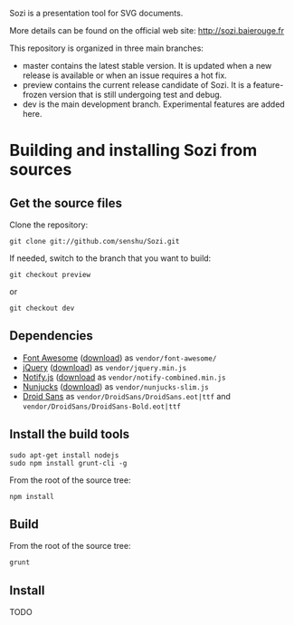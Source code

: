 
Sozi is a presentation tool for SVG documents.

More details can be found on the official web site: <http://sozi.baierouge.fr>

This repository is organized in three main branches:

- master contains the latest stable version. It is updated when a new release is available or when an issue requires a hot fix.
- preview contains the current release candidate of Sozi. It is a feature-frozen version that is still undergoing test and debug.
- dev is the main development branch. Experimental features are added here.


Building and installing Sozi from sources
=========================================

Get the source files
--------------------

Clone the repository:

    git clone git://github.com/senshu/Sozi.git

If needed, switch to the branch that you want to build:

    git checkout preview
    
or

    git checkout dev


Dependencies
------------

* [Font Awesome](http://fortawesome.github.io/Font-Awesome/) ([download](http://fortawesome.github.io/Font-Awesome/assets/font-awesome-4.1.0.zip)) as `vendor/font-awesome/`
* [jQuery](http://jquery.com/) ([download](http://code.jquery.com/jquery-2.1.1.min.js)) as `vendor/jquery.min.js`
* [Notify.js](http://notifyjs.com/) ([download](http://notifyjs.com/dist/notify-combined.min.js) as `vendor/notify-combined.min.js`
* [Nunjucks](http://mozilla.github.io/nunjucks/) ([download](http://mozilla.github.io/nunjucks/files/nunjucks-slim.js)) as `vendor/nunjucks-slim.js`
* [Droid Sans](http://www.fontsquirrel.com/fonts/Droid-Sans) as `vendor/DroidSans/DroidSans.eot|ttf` and `vendor/DroidSans/DroidSans-Bold.eot|ttf`

Install the build tools
-----------------------

    sudo apt-get install nodejs
    sudo npm install grunt-cli -g

From the root of the source tree:

    npm install


Build
-----

From the root of the source tree:

    grunt


Install
-------

TODO